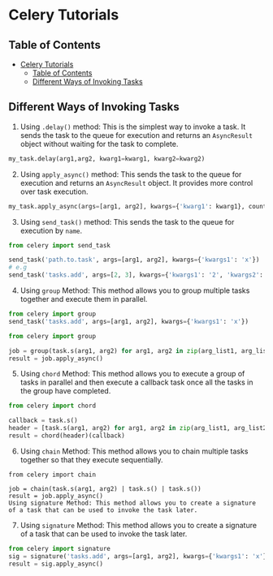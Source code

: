 # Celery Tutorials

## Table of Contents

- [Celery Tutorials](#celery-tutorials)
  - [Table of Contents](#table-of-contents)
  - [Different Ways of Invoking Tasks](#different-ways-of-invoking-tasks)

## Different Ways of Invoking Tasks

1) Using `.delay()` method: This is the simplest way to invoke a task. It sends the task to the queue for execution and returns an `AsyncResult` object without waiting for the task to complete.

```py
my_task.delay(arg1,arg2, kwarg1=kwarg1, kwarg2=kwarg2)
```

2) Using `apply_async()` method: This sends the task to the queue for execution and returns an `AsyncResult` object. It provides more control over task execution.

```py
my_task.apply_async(args=[arg1, arg2], kwargs={'kwarg1': kwarg1}, countdown=10)
```

3) Using `send_task()` method: This sends the task to the queue for execution by `name`.

```py
from celery import send_task

send_task('path.to.task', args=[arg1, arg2], kwargs={'kwargs1': 'x'})
# e.g
send_task('tasks.add', args=[2, 3], kwargs={'kwargs1': '2', 'kwargs2': '3'})

```

4) Using `group` Method: This method allows you to group multiple tasks together and execute them in parallel.

```py
from celery import group
send_task('tasks.add', args=[arg1, arg2], kwargs={'kwargs1': 'x'})
```

```py
from celery import group

job = group(task.s(arg1, arg2) for arg1, arg2 in zip(arg_list1, arg_list2))
result = job.apply_async()
```

5) Using `chord` Method: This method allows you to execute a group of tasks in parallel and then execute a callback task once all the tasks in the group have completed.

```py
from celery import chord

callback = task.s()
header = [task.s(arg1, arg2) for arg1, arg2 in zip(arg_list1, arg_list2)]
result = chord(header)(callback)
```

6) Using `chain` Method: This method allows you to chain multiple tasks together so that they execute sequentially.

```
from celery import chain

job = chain(task.s(arg1, arg2) | task.s() | task.s())
result = job.apply_async()
Using signature Method: This method allows you to create a signature of a task that can be used to invoke the task later.
```

7) Using `signature` Method: This method allows you to create a signature of a task that can be used to invoke the task later.

```py
from celery import signature
sig = signature('tasks.add', args=[arg1, arg2], kwargs={'kwargs1': 'x'})
result = sig.apply_async()
```


